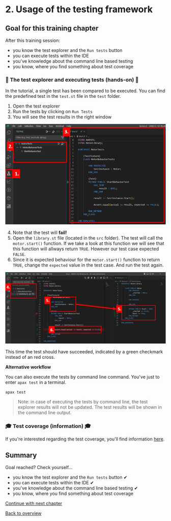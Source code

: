 # 2. Usage of the testing framework

## Goal for this training chapter

After this training session:

- you know the test explorer and the `Run tests` button
- you can execute tests within the IDE
- you've knowledge about the command line based testing
- you know, where you find something about test coverage

### :raised_hands: The test explorer and executing tests (hands-on) :raised_hands:

In the tutorial, a single test has been compared to be executed. You can find the predefined test in the `test.st` file in the `test` folder.

1. Open the test explorer
2. Run the tests by clicking on `Run Tests`
3. You will see the test results in the right window

![drawing](./assets/20230601_112614_image.png)

4. Note that the test will **fail!**
5. Open the `library.st` file (located in the `src` folder). The test will call the `motor.start()` function. If we take a look at this function we will see that this function will allways return `TRUE`. However our test case expected `FALSE`.
6. Since it is expected behaviour for the `motor.start()` function to return `TRUE`, change the `expected` value in the test case. And run the test again.


![drawing](./assets/20230601_113247_image.png)

This time the test should have succeeded, indicated by a green checkmark instead of an red cross.

**Alternative workflow**

You can also execute the tests by command line command. You've just to enter `apax test` in a terminal.

```iec-st
apax test
```

> Note: in case of executing the tests by command line, the test explorer results will not be updated. The test results will be shown in the command line output.

### :mortar_board: Test coverage (information) :mortar_board:

If you're interested regarding the test coverage, you'll find information [here](https://console.prod.ax.siemens.cloud/docs/axunit/coverage).

## Summary

Goal reached? Check yourself...

- you know the test explorer and the `Run tests` button ✔
- you can execute tests within the IDE ✔
- you've knowledge about the command line based testing ✔
- you know, where you find something about test coverage

[Continue with next chapter](./3-exportToTia.md)

[Back to overview](./../README.md)
